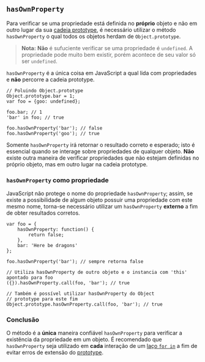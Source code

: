 ## `hasOwnProperty`

Para verificar se uma propriedade está definida no **próprio** objeto e não em outro lugar 
da sua [cadeia prototype](#object.prototype), é necessário utilizar o método
`hasOwnProperty` o qual todos os objetos herdam de `Object.prototype`.

> **Nota:** **Não** é sufuciente verificar se uma propriedade é `undefined`.
> A propriedade pode muito bem existir, porém acontece de seu valor só ser
> `undefined`.

`hasOwnProperty` é a única coisa em JavaScript a qual lida com propriedades e **não** percorre a cadeia prototype.

    // Poluindo Object.prototype
    Object.prototype.bar = 1;
    var foo = {goo: undefined};

    foo.bar; // 1
    'bar' in foo; // true

    foo.hasOwnProperty('bar'); // false
    foo.hasOwnProperty('goo'); // true

Somente `hasOwnProperty` irá retornar o resultado correto e esperado; isto é
essencial quando se interage sobre propriedades de qualquer objeto. **Não** existe
outra maneira de verificar propriedades que não estejam definidas no próprio objeto, mas
em outro lugar na cadeia prototype.

### `hasOwnProperty` como propriedade

JavaScript não protege o nome do propriedade `hasOwnProperty`; assim, se
existe a possibilidade de algum objeto possuir uma propriedade com este mesmo nome,
torna-se necessário utilizar um `hasOwnProperty` **externo** a fim de obter resultados corretos.

    var foo = {
        hasOwnProperty: function() {
            return false;
        },
        bar: 'Here be dragons'
    };

    foo.hasOwnProperty('bar'); // sempre retorna false

    // Utiliza hasOwnProperty de outro objeto e o instancia com 'this' apontado para foo
    ({}).hasOwnProperty.call(foo, 'bar'); // true

    // Também é possível utilizar hasOwnProperty do Object
    // prototype para este fim
    Object.prototype.hasOwnProperty.call(foo, 'bar'); // true


### Conclusão

O método é a **única** maneira confiável `hasOwnProperty` para verificar a existência da propriedade em um objeto.
É recomendado que `hasOwnProperty` seja utilizado em **cada** interação de um [laço `for in`](#object.forinloop)
a fim de evitar erros de extensão do [prototype](#object.prototype).

